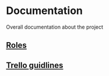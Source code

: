 # Documentation

Overall documentation about the project

## [Roles](https://git.chalmers.se/courses/dit355/2020/group-2/documentation/-/blob/master/Roles.md)
## [Trello guidlines](https://git.chalmers.se/courses/dit355/2020/group-2/documentation/-/blob/master/TrelloGuidelines.md)

